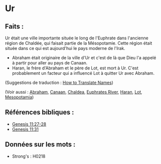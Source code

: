 # Ur

## Faits :

Ur était une ville importante située le long de l'Euphrate dans l'ancienne région de Chaldée, qui faisait partie de la Mésopotamie. Cette région était située dans ce qui est aujourd'hui le pays moderne de l'Irak.

* Abraham était originaire de la ville d'Ur et c'est de là que Dieu l'a appelé à partir pour aller au pays de Canaan.
* Haran, le frère d'Abraham et le père de Lot, est mort à Ur. C'est probablement un facteur qui a influencé Lot à quitter Ur avec Abraham.

(Suggestions de traduction : [How to Translate Names](rc://en/ta/man/translate/translate-names))

(Voir aussi : [Abraham](../names/abraham.md), [Canaan](../names/canaan.md), [Chaldea](../names/chaldeans.md), [Euphrates River](../names/euphrates.md), [Haran](../names/haran.md), [Lot](../names/lot.md), [Mesopotamia](../names/mesopotamia.md))

## Références bibliques :

* [Genesis 11:27-28](rc://en/tn/help/gen/11/27)
* [Genesis 11:31](rc://en/tn/help/gen/11/31)

## Données sur les mots :

* Strong's : H0218
